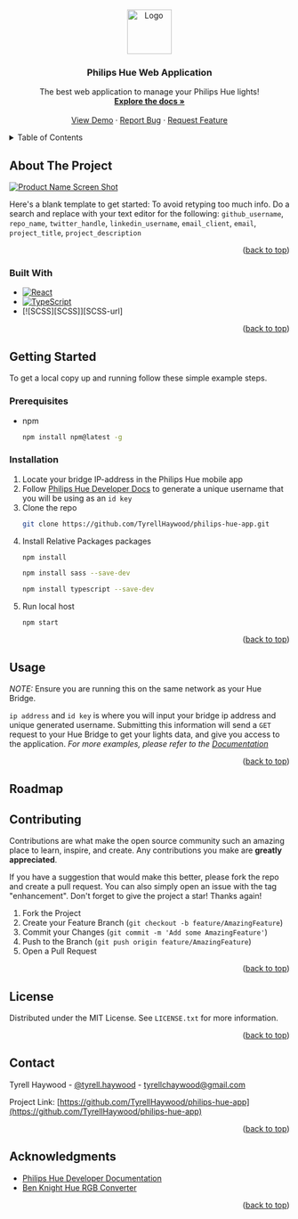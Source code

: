 
<a id="readme-top"></a>



<!-- PROJECT SHIELDS -->
<!--
*** I'm using markdown "reference style" links for readability.
*** Reference links are enclosed in brackets [ ] instead of parentheses ( ).
*** See the bottom of this document for the declaration of the reference variables
*** for contributors-url, forks-url, etc. This is an optional, concise syntax you may use.
*** https://www.markdownguide.org/basic-syntax/#reference-style-links
-->
<!-- PROJECT LOGO -->
<br />
<div align="center">
  <a href="https://github.com/TyrellHaywood/repo_name">
    <img src="images/logo.png" alt="Logo" width="80" height="80">
  </a>

<h3 align="center">Philips Hue Web Application</h3>

  <p align="center">
    The best web application to manage your Philips Hue lights!
    <br />
    <a href="https://github.com/TyrellHaywood/philips-hue-app"><strong>Explore the docs »</strong></a>
    <br />
    <br />
    <a href="https://github.com/TyrellHaywood/philips-hue-app">View Demo</a>
    ·
    <a href="https://github.com/TyrellHaywood/philips-hue-app/issues/new?labels=bug&template=bug-report---.md">Report Bug</a>
    ·
    <a href="https://github.com/TyrellHaywood/philips-hue-app/issues/new?labels=enhancement&template=feature-request---.md">Request Feature</a>
  </p>
</div>



<!-- TABLE OF CONTENTS -->
<details>
  <summary>Table of Contents</summary>
  <ol>
    <li>
      <a href="#about-the-project">About The Project</a>
      <ul>
        <li><a href="#built-with">Built With</a></li>
      </ul>
    </li>
    <li>
      <a href="#getting-started">Getting Started</a>
      <ul>
        <li><a href="#prerequisites">Prerequisites</a></li>
        <li><a href="#installation">Installation</a></li>
      </ul>
    </li>
    <li><a href="#usage">Usage</a></li>
    <li><a href="#roadmap">Roadmap</a></li>
    <li><a href="#contributing">Contributing</a></li>
    <li><a href="#license">License</a></li>
    <li><a href="#contact">Contact</a></li>
    <li><a href="#acknowledgments">Acknowledgments</a></li>
  </ol>
</details>



<!-- ABOUT THE PROJECT -->
## About The Project

[![Product Name Screen Shot][product-screenshot]](https://example.com)

Here's a blank template to get started: To avoid retyping too much info. Do a search and replace with your text editor for the following: `github_username`, `repo_name`, `twitter_handle`, `linkedin_username`, `email_client`, `email`, `project_title`, `project_description`

<p align="right">(<a href="#readme-top">back to top</a>)</p>



### Built With

* [![React][React.js]][React-url]
* [![TypeScript][TypeScript]][TypeScript-url]
* [![SCSS][SCSS]][SCSS-url]

<p align="right">(<a href="#readme-top">back to top</a>)</p>



<!-- GETTING STARTED -->
## Getting Started

To get a local copy up and running follow these simple example steps.

### Prerequisites

* npm
  ```sh
  npm install npm@latest -g
  ```
### Installation

1. Locate your bridge IP-address in the Philips Hue mobile app
2. Follow [Philips Hue Developer Docs](https://developers.meethue.com/develop/hue-api-v2/getting-started/) to generate a unique username that you will be using as an `id key`
3. Clone the repo
   ```sh
   git clone https://github.com/TyrellHaywood/philips-hue-app.git
   ```
4. Install Relative Packages packages
   ```sh
   npm install
   ```
   ```sh
   npm install sass --save-dev
   ```
   ```sh
   npm install typescript --save-dev
   ```
5. Run local host
   ```
   npm start
   ```

<p align="right">(<a href="#readme-top">back to top</a>)</p>



<!-- USAGE EXAMPLES -->
## Usage

*NOTE:*
Ensure you are running this on the same network as your Hue Bridge.

`ip address` and `id key` is where you will input your bridge ip address and unique generated username.
Submitting this information will send a `GET` request to your Hue Bridge to get your lights data, and give you access to the application.
_For more examples, please refer to the [Documentation](https://example.com)_

<p align="right">(<a href="#readme-top">back to top</a>)</p>



<!-- ROADMAP -->
## Roadmap
<!--
- [ ] Feature 1
- [ ] Feature 2
- [ ] Feature 3
    - [ ] Nested Feature

See the [open issues](https://github.com/TyrellHaywood/philips-hue-app/issues) for a full list of proposed features (and known issues).

<p align="right">(<a href="#readme-top">back to top</a>)</p>

-->

<!-- CONTRIBUTING -->
## Contributing

Contributions are what make the open source community such an amazing place to learn, inspire, and create. Any contributions you make are **greatly appreciated**.

If you have a suggestion that would make this better, please fork the repo and create a pull request. You can also simply open an issue with the tag "enhancement".
Don't forget to give the project a star! Thanks again!

1. Fork the Project
2. Create your Feature Branch (`git checkout -b feature/AmazingFeature`)
3. Commit your Changes (`git commit -m 'Add some AmazingFeature'`)
4. Push to the Branch (`git push origin feature/AmazingFeature`)
5. Open a Pull Request

<p align="right">(<a href="#readme-top">back to top</a>)</p>



<!-- LICENSE -->
## License

Distributed under the MIT License. See `LICENSE.txt` for more information.

<p align="right">(<a href="#readme-top">back to top</a>)</p>



<!-- CONTACT -->
## Contact

Tyrell Haywood - [@tyrell.haywood](https://www.instagram.com/tyrell.haywood/) - tyrellchaywood@gmail.com

Project Link: [https://github.com/TyrellHaywood/philips-hue-app](https://github.com/TyrellHaywood/philips-hue-app)

<p align="right">(<a href="#readme-top">back to top</a>)</p>



<!-- ACKNOWLEDGMENTS -->
## Acknowledgments

* [Philips Hue Developer Documentation](https://developers.meethue.com/develop/hue-api-v2/getting-started/)
* [Ben Knight Hue RGB Converter](https://github.com/benknight/hue-python-rgb-converter)

<p align="right">(<a href="#readme-top">back to top</a>)</p>



<!-- MARKDOWN LINKS & IMAGES -->
<!-- https://www.markdownguide.org/basic-syntax/#reference-style-links -->
[product-screenshot]: images/screenshot.png
[React.js]: https://img.shields.io/badge/React-20232A?style=for-the-badge&logo=react&logoColor=61DAFB
[React-url]: https://reactjs.org/
[TypeScript]: https://img.shields.io/badge/TypeScript-20232A?style=for-the-badge&logo=react&logoColor=61DAFB
[TypeScript-url]: [https://reactjs.org/](https://www.typescriptlang.org/)

